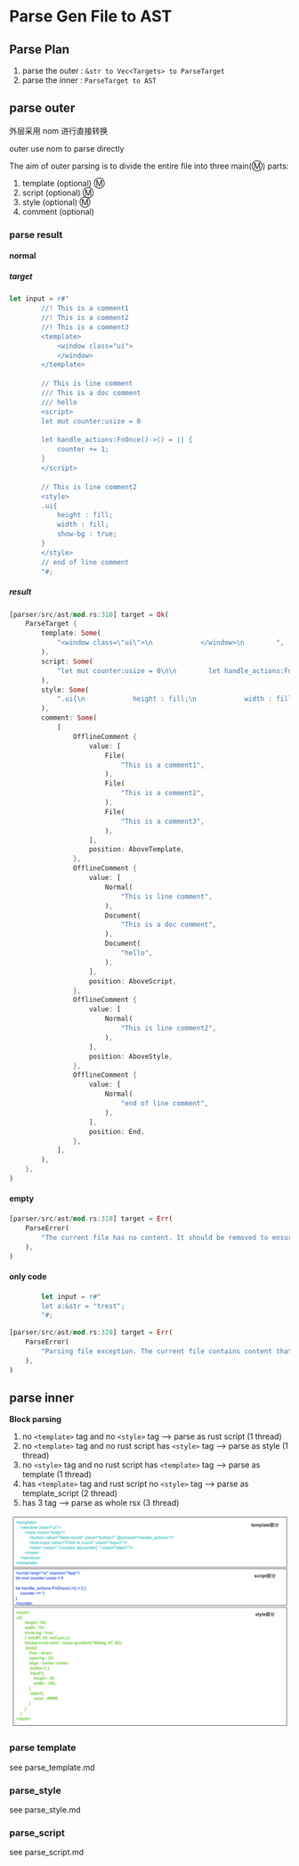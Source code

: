 # Parse Gen File to AST

## Parse Plan

1. parse the outer : `&str to Vec<Targets> to ParseTarget`
2. parse the inner : `ParseTarget to AST`

## parse outer

外层采用 nom 进行直接转换

outer use nom to parse directly

The aim of outer parsing is to divide the entire file into three main(Ⓜ️) parts:

1. template (optional) Ⓜ️
2. script (optional) Ⓜ️
3. style (optional) Ⓜ️
4. comment (optional)

### parse result

#### normal

##### target

```rust
let input = r#"
        //! This is a comment1
        //! This is a comment2
        //! This is a comment3
        <template>
            <window class="ui">
            </window>
        </template>

        // This is line comment
        /// This is a doc comment
        /// hello
        <script>
        let mut counter:usize = 0

        let handle_actions:FnOnce()->() = || {
            counter += 1;
        }
        </script>

        // This is line comment2
        <style>
        .ui{
            height : fill;
            width : fill;
            show-bg : true;
        }
        </style>
        // end of line comment
        "#;
```

##### result

```rust
[parser/src/ast/mod.rs:310] target = Ok(
    ParseTarget {
        template: Some(
            "<window class=\"ui\">\n            </window>\n        ",
        ),
        script: Some(
            "let mut counter:usize = 0\n\n        let handle_actions:FnOnce()->() = || {\n            counter += 1;\n        }\n        ",
        ),
        style: Some(
            ".ui{\n            height : fill;\n            width : fill;\n            show-bg : true;\n        }\n        ",
        ),
        comment: Some(
            [
                OfflineComment {
                    value: [
                        File(
                            "This is a comment1",
                        ),
                        File(
                            "This is a comment2",
                        ),
                        File(
                            "This is a comment3",
                        ),
                    ],
                    position: AboveTemplate,
                },
                OfflineComment {
                    value: [
                        Normal(
                            "This is line comment",
                        ),
                        Document(
                            "This is a doc comment",
                        ),
                        Document(
                            "hello",
                        ),
                    ],
                    position: AboveScript,
                },
                OfflineComment {
                    value: [
                        Normal(
                            "This is line comment2",
                        ),
                    ],
                    position: AboveStyle,
                },
                OfflineComment {
                    value: [
                        Normal(
                            "end of line comment",
                        ),
                    ],
                    position: End,
                },
            ],
        ),
    },
)
```

#### empty

```rust
[parser/src/ast/mod.rs:318] target = Err(
    ParseError(
        "The current file has no content. It should be removed to ensure your program has clean file tree!",
    ),
)
```

#### only code

```rust
        let input = r#"
        let a:&str = "trest";
        "#;
```

```rust
[parser/src/ast/mod.rs:328] target = Err(
    ParseError(
        "Parsing file exception. The current file contains content that is not covered by processed tags. If it is a rust script, please wrap it in a `<script>` tag",
    ),
)
```

## parse inner

**Block parsing**

1. no `<template>` tag and no `<style>` tag --> parse as rust script (1 thread)
2. no `<template>` tag and no rust script has `<style>` tag --> parse as style (1 thread)
3. no `<style>` tag and no rust script has `<template>` tag --> parse as template (1 thread)
4. has `<template>` tag and rust script no `<style>` tag --> parse as template_script (2 thread)
5. has 3 tag --> parse as whole rsx (3 thread)

<img src="./wiki/inner.png">

### parse template

see parse_template.md

### parse_style

see parse_style.md

### parse_script

see parse_script.md
